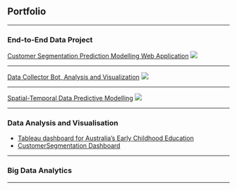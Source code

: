## Portfolio

---

### End-to-End Data Project

[Customer Segmentation Prediction Modelling Web Application](/Customer-Segmentation-Prediction)
<img src="images/dummy_thumbnail.jpg?raw=true"/>

---
[Data Collector Bot, Analysis and Visualization](/pdf/sample_presentation.pdf)
<img src="images/dummy_thumbnail.jpg?raw=true"/>

---
[Spatial-Temporal Data Predictive Modelling](http://example.com/)
<img src="images/dummy_thumbnail.jpg?raw=true"/>

---

### Data Analysis and Visualisation

- [Tableau dashboard for Australia’s Early Childhood Education](http://example.com/)
- [CustomerSegmentation Dashboard](http://example.com/)


---

### Big Data Analytics



---





